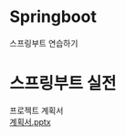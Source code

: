 # Springboot
스프링부트 연습하기

# 스프링부트 실전
프로젝트 계획서<br>
[계획서.pptx](https://github.com/ggxz88/Springboot/files/5379499/계획서.pptx)
